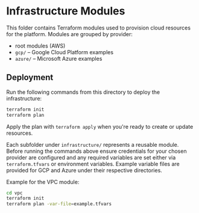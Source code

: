 # Infrastructure Modules

This folder contains Terraform modules used to provision cloud resources for the platform.
Modules are grouped by provider:

- root modules (AWS)
- `gcp/` – Google Cloud Platform examples
- `azure/` – Microsoft Azure examples

## Deployment

Run the following commands from this directory to deploy the infrastructure:

```bash
terraform init
terraform plan
```

Apply the plan with `terraform apply` when you're ready to create or update resources.

Each subfolder under `infrastructure/` represents a reusable module. Before
running the commands above ensure credentials for your chosen provider are configured
and any required variables are set either via `terraform.tfvars` or environment
variables. Example variable files are provided for GCP and Azure under their
respective directories.

Example for the VPC module:

```bash
cd vpc
terraform init
terraform plan -var-file=example.tfvars
```
